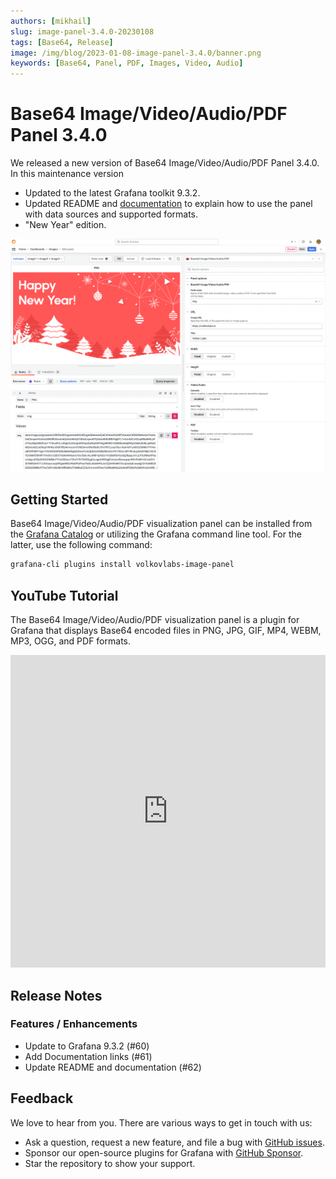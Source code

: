 ```yaml
---
authors: [mikhail]
slug: image-panel-3.4.0-20230108
tags: [Base64, Release]
image: /img/blog/2023-01-08-image-panel-3.4.0/banner.png
keywords: [Base64, Panel, PDF, Images, Video, Audio]
---
```


# Base64 Image/Video/Audio/PDF Panel 3.4.0

We released a new version of Base64 Image/Video/Audio/PDF Panel 3.4.0. In this maintenance version

- Updated to the latest Grafana toolkit 9.3.2.
- Updated README and [documentation](/plugins/volkovlabs-image-panel) to explain how to use the panel with data sources and supported formats.
- "New Year" edition.

<!--truncate-->

![Image Panel](image.png)

## Getting Started

Base64 Image/Video/Audio/PDF visualization panel can be installed from the [Grafana Catalog](https://grafana.com/grafana/plugins/volkovlabs-image-panel/) or utilizing the Grafana command line tool. For the latter, use the following command:

```bash
grafana-cli plugins install volkovlabs-image-panel
```

## YouTube Tutorial

The Base64 Image/Video/Audio/PDF visualization panel is a plugin for Grafana that displays Base64 encoded files in PNG, JPG, GIF, MP4, WEBM, MP3, OGG, and PDF formats.

<iframe width="100%" height="500" src="https://www.youtube.com/embed/1_bgLSehjhg" title="Base64 Image/PDF panel" frameBorder="0" allow="accelerometer; autoplay; clipboard-write; encrypted-media; gyroscope; picture-in-picture" allowFullScreen></iframe>

## Release Notes

### Features / Enhancements

- Update to Grafana 9.3.2 (#60)
- Add Documentation links (#61)
- Update README and documentation (#62)

## Feedback

We love to hear from you. There are various ways to get in touch with us:

- Ask a question, request a new feature, and file a bug with [GitHub issues](https://github.com/volkovlabs/volkovlabs-image-panel/issues/new/choose).
- Sponsor our open-source plugins for Grafana with [GitHub Sponsor](https://github.com/sponsors/VolkovLabs).
- Star the repository to show your support.
